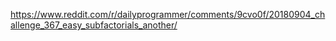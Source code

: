 https://www.reddit.com/r/dailyprogrammer/comments/9cvo0f/20180904_challenge_367_easy_subfactorials_another/